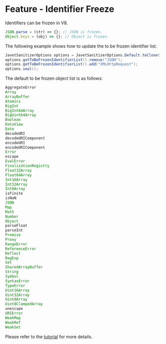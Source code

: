 # Feature - Identifier Freeze

Identifiers can be frozen in V8.

```js
JSON.parse = (str) => {}; // JSON is frozen.
Object.keys = (obj) => {}; // Object is frozen.
```

The following example shows how to update the to be frozen identifier list.

```java
JavetSanitizerOptions options = JavetSanitizerOptions.Default.toClone()
options.getToBeFrozenIdentifierList().remove("JSON");
options.getToBeFrozenIdentifierList().add("XMLHttpRequest");
options.seal();
```

The default to be frozen object list is as follows:

```js
AggregateError
Array
ArrayBuffer
Atomics
BigInt
BigInt64Array
BigUint64Array
Boolean
DataView
Date
decodeURI
decodeURIComponent
encodeURI
encodeURIComponent
Error
escape
EvalError
FinalizationRegistry
Float32Array
Float64Array
Int16Array
Int32Array
Int8Array
isFinite
isNaN
JSON
Map
Math
Number
Object
parseFloat
parseInt
Promise
Proxy
RangeError
ReferenceError
Reflect
RegExp
Set
SharedArrayBuffer
String
Symbol
SyntaxError
TypeError
Uint16Array
Uint32Array
Uint8Array
Uint8ClampedArray
unescape
URIError
WeakMap
WeakRef
WeakSet
```

Please refer to the [tutorial](../tutorials/tutorial_sanitizer_06_identifier_freeze.md) for more details.
